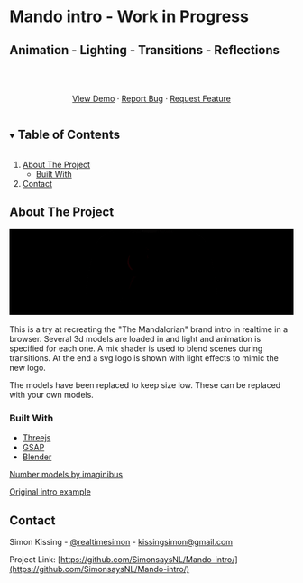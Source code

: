 # Mando intro - Work in Progress
## Animation - Lighting - Transitions - Reflections

<br />
<p align="center">
    <br />
    <a href="https://raw.githack.com/SimonsaysNL/Mando-intro/master/intro/index.html">View Demo</a>
    ·
    <a href="https://github.com/SimonsaysNL/Mando-intro/issues">Report Bug</a>
    ·
    <a href="https://github.com/SimonsaysNL/Mando-intro/issues">Request Feature</a>
  </p>
</p>



<!-- TABLE OF CONTENTS -->
<details open="open">
  <summary><h2 style="display: inline-block">Table of Contents</h2></summary>
  <ol>
    <li>
      <a href="#about-the-project">About The Project</a>
      <ul>
        <li><a href="#built-with">Built With</a></li>
      </ul>
    </li>
    <li><a href="#contact">Contact</a></li>
  </ol>
</details>



<!-- ABOUT THE PROJECT -->
## About The Project

![](mando-preview.gif)

This is a try at recreating the "The Mandalorian" brand intro in realtime in a browser.
Several 3d models are loaded in and light and animation is specified for each one.
A mix shader is used to blend scenes during transitions.
At the end a svg logo is shown with light effects to mimic the new logo.

The models have been replaced to keep size low. These can be replaced with your own models.


### Built With

* [Threejs](https://threejs.org/)
* [GSAP](https://greensock.com/gsap/)
* [Blender](https://www.blender.org/)

[Number models by imaginibus](https://sketchfab.com/3d-models/birthday-balloons-numbers-16632cdfe1054f1bb2b4b9124417f093)

[Original intro example](https://www.youtube.com/watch?v=wLqCgRK_NMI)




<!-- CONTACT -->
## Contact


Simon Kissing - [@realtimesimon](https://twitter.com/realtimesimon) - kissingsimon@gmail.com

Project Link: [https://github.com/SimonsaysNL/Mando-intro/](https://github.com/SimonsaysNL/Mando-intro/)
